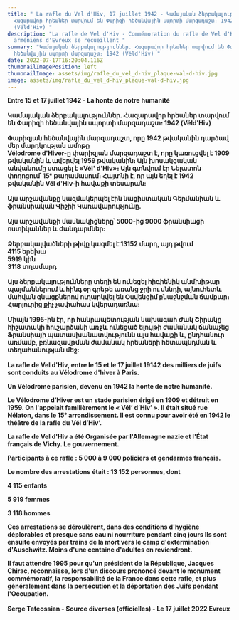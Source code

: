 ```yaml
---
title: " La rafle du Vel d'Hiv, 17 juillet 1942 - Կամայական ձերբակալություններ.
  Հազարավոր հրեաներ տարվում են Փարիզի հեծանվային սպորտի մարզադաշտ։ 1942
  (Véld'Hiv) "
description: "La rafle de Vel d'Hiv - Commémoration du rafle de Vel d'Hiv - Les
  arméniens d'Evreux se recueillent "
summary: "Կամայական ձերբակալություններ. Հազարավոր հրեաներ տարվում են Փարիզի
  հեծանվային սպորտի մարզադաշտ։ 1942 (Véld'Hiv) "
date: 2022-07-17T16:20:04.116Z
thumbnailImagePosition: left
thumbnailImage: assets/img/rafle_du_vel_d-hiv_plaque-val-d-hiv.jpg
image: assets/img/rafle_du_vel_d-hiv_plaque-val-d-hiv.jpg
---
```

**Entre 15 et 17 juillet 1942 - La honte de notre humanité** \
\
**Կամայական ձերբակալություններ. Հազարավոր հրեաներ տարվում են Փարիզի հեծանվային սպորտի մարզադաշտ։ 1942 (Véld'Hiv)**\
\
**Փարիզյան հեծանվային մարզադաշտ, որը 1942 թվականին դարձավ մեր մարդկության ամոթը**\
**Vélodrome d'Hiver-ը փարիզյան մարզադաշտ է, որը կառուցվել է 1909 թվականին և ավերվել 1959 թվականին։ Այն խոսակցական անվանումը ստացել է «Vél' d'Hiv»։ Այն գտնվում էր Նելատոն փողոցում՝ 15ᵉ թաղամասում։ Հայտնի է, որ այն եղել է 1942 թվականին Vél d'Hiv-ի հավաքի տեսարան:**\
\
**Այս արշավանքը կազմակերպել էին նացիստական ​​Գերմանիան և ֆրանսիական Վիշիի Կառավարությունը.**\
\
**Այս արշավանքի մասնակիցները՝ 5000-ից 9000 ֆրանսիացի ոստիկաններ և ժանդարմներ:**\
\
**Ձերբակալվածների թիվը կազմել է 13152 մարդ, այդ թվում**\
**4115 երեխա**\
**5919 կին**\
**3118 տղամարդ**\
\
**Այս ձերբակալությունները տեղի են ունեցել հիգիենիկ անմխիթար պայմաններում և հինգ օր գրեթե առանց ջրի ու սննդի, այնուհետև մահվան գնացքներով ուղարկվել են Օսվենցիմ բնաջնջման ճամբար։ Հարյուրից քիչ չափահաս կվերադառնա:**\
\
**Միայն 1995-ին էր, որ հանրապետության նախագահ Ժակ Շիրակը հիշատակի հուշարձանի առջև ունեցած ելույթի ժամանակ ճանաչեց Ֆրանսիայի պատասխանատվությունն այս հավաքի և, ընդհանուր առմամբ, բռնազավթման ժամանակ հրեաների հետապնդման և տեղահանության մեջ:**\
\
**La rafle de Vel d'Hiv, entre le 15 et le 17 juillet 19142 des milliers de juifs sont conduits au Vélodrome d'hiver à Paris.**

**Un Vélodrome parisien, devenu en 1942 la honte de notre humanité.**

**Le Vélodrome d’Hiver est un stade parisien érigé en 1909 et détruit en 1959. On l'appelait familièrement le « Vél’ d’Hiv’ ». Il était situé rue Nélaton, dans le 15ᵉ arrondissement. Il est connu pour avoir été en 1942 le théâtre de la rafle du Vél d’Hiv’.**

**La  rafle de Vel d'Hiv a été Organisée par l'Allemagne nazie et l'État français de Vichy. Le gouvernement.**

**Participants à ce rafle : 5 000 à 9 000 policiers et gendarmes français.**

**Le nombre des arrestations était : 13 152 personnes, dont**

**4 115 enfants**

**5 919 femmes**

**3 118 hommes**

**Ces arrestations se déroulèrent, dans des conditions d'hygiène déplorables et presque sans eau ni nourriture pendant cinq jours Ils sont ensuite envoyés par trains de la mort vers le camp d'extermination d'Auschwitz. Moins d'une centaine d'adultes en reviendront.**

**Il faut attendre 1995 pour qu'un président de la République, Jacques Chirac, reconnaisse, lors d'un discours prononcé devant le monument commémoratif, la responsabilité de la France dans cette rafle, et plus généralement dans la persécution et la déportation des Juifs pendant l'Occupation.**\
\
**Serge Tateossian - Source diverses (officielles) - Le 17 juillet 2022 Evreux**
